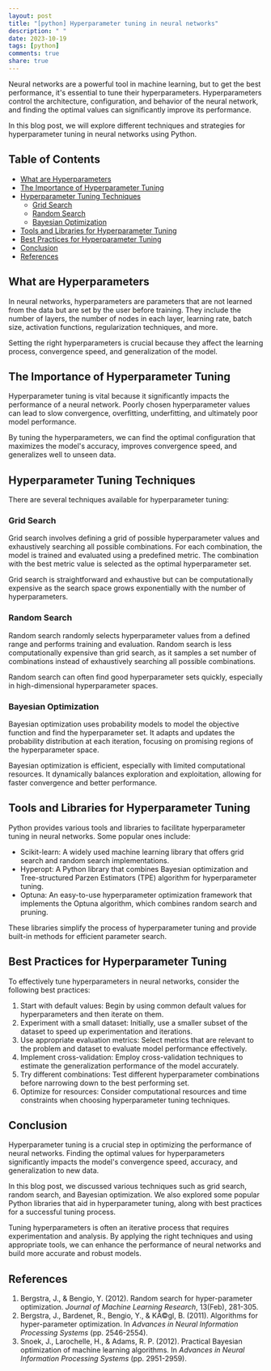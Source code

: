 ```yaml
---
layout: post
title: "[python] Hyperparameter tuning in neural networks"
description: " "
date: 2023-10-19
tags: [python]
comments: true
share: true
---
```


Neural networks are a powerful tool in machine learning, but to get the best performance, it's essential to tune their hyperparameters. Hyperparameters control the architecture, configuration, and behavior of the neural network, and finding the optimal values can significantly improve its performance.

In this blog post, we will explore different techniques and strategies for hyperparameter tuning in neural networks using Python.

## Table of Contents
- [What are Hyperparameters](#what-are-hyperparameters)
- [The Importance of Hyperparameter Tuning](#the-importance-of-hyperparameter-tuning)
- [Hyperparameter Tuning Techniques](#hyperparameter-tuning-techniques)
  - [Grid Search](#grid-search)
  - [Random Search](#random-search)
  - [Bayesian Optimization](#bayesian-optimization)
- [Tools and Libraries for Hyperparameter Tuning](#tools-and-libraries-for-hyperparameter-tuning)
- [Best Practices for Hyperparameter Tuning](#best-practices-for-hyperparameter-tuning)
- [Conclusion](#conclusion)
- [References](#references)

## What are Hyperparameters

In neural networks, hyperparameters are parameters that are not learned from the data but are set by the user before training. They include the number of layers, the number of nodes in each layer, learning rate, batch size, activation functions, regularization techniques, and more.

Setting the right hyperparameters is crucial because they affect the learning process, convergence speed, and generalization of the model.

## The Importance of Hyperparameter Tuning

Hyperparameter tuning is vital because it significantly impacts the performance of a neural network. Poorly chosen hyperparameter values can lead to slow convergence, overfitting, underfitting, and ultimately poor model performance.

By tuning the hyperparameters, we can find the optimal configuration that maximizes the model's accuracy, improves convergence speed, and generalizes well to unseen data.

## Hyperparameter Tuning Techniques

There are several techniques available for hyperparameter tuning:

### Grid Search

Grid search involves defining a grid of possible hyperparameter values and exhaustively searching all possible combinations. For each combination, the model is trained and evaluated using a predefined metric. The combination with the best metric value is selected as the optimal hyperparameter set.

Grid search is straightforward and exhaustive but can be computationally expensive as the search space grows exponentially with the number of hyperparameters.

### Random Search

Random search randomly selects hyperparameter values from a defined range and performs training and evaluation. Random search is less computationally expensive than grid search, as it samples a set number of combinations instead of exhaustively searching all possible combinations.

Random search can often find good hyperparameter sets quickly, especially in high-dimensional hyperparameter spaces.

### Bayesian Optimization

Bayesian optimization uses probability models to model the objective function and find the hyperparameter set. It adapts and updates the probability distribution at each iteration, focusing on promising regions of the hyperparameter space.

Bayesian optimization is efficient, especially with limited computational resources. It dynamically balances exploration and exploitation, allowing for faster convergence and better performance.

## Tools and Libraries for Hyperparameter Tuning

Python provides various tools and libraries to facilitate hyperparameter tuning in neural networks. Some popular ones include:

- Scikit-learn: A widely used machine learning library that offers grid search and random search implementations.
- Hyperopt: A Python library that combines Bayesian optimization and Tree-structured Parzen Estimators (TPE) algorithm for hyperparameter tuning.
- Optuna: An easy-to-use hyperparameter optimization framework that implements the Optuna algorithm, which combines random search and pruning.

These libraries simplify the process of hyperparameter tuning and provide built-in methods for efficient parameter search.

## Best Practices for Hyperparameter Tuning

To effectively tune hyperparameters in neural networks, consider the following best practices:

1. Start with default values: Begin by using common default values for hyperparameters and then iterate on them.
2. Experiment with a small dataset: Initially, use a smaller subset of the dataset to speed up experimentation and iterations.
3. Use appropriate evaluation metrics: Select metrics that are relevant to the problem and dataset to evaluate model performance effectively.
4. Implement cross-validation: Employ cross-validation techniques to estimate the generalization performance of the model accurately.
5. Try different combinations: Test different hyperparameter combinations before narrowing down to the best performing set.
6. Optimize for resources: Consider computational resources and time constraints when choosing hyperparameter tuning techniques.

## Conclusion

Hyperparameter tuning is a crucial step in optimizing the performance of neural networks. Finding the optimal values for hyperparameters significantly impacts the model's convergence speed, accuracy, and generalization to new data. 

In this blog post, we discussed various techniques such as grid search, random search, and Bayesian optimization. We also explored some popular Python libraries that aid in hyperparameter tuning, along with best practices for a successful tuning process.

Tuning hyperparameters is often an iterative process that requires experimentation and analysis. By applying the right techniques and using appropriate tools, we can enhance the performance of neural networks and build more accurate and robust models.

## References

1. Bergstra, J., & Bengio, Y. (2012). Random search for hyper-parameter optimization. *Journal of Machine Learning Research*, 13(Feb), 281-305.
2. Bergstra, J., Bardenet, R., Bengio, Y., & KÃ©gl, B. (2011). Algorithms for hyper-parameter optimization. In *Advances in Neural Information Processing Systems* (pp. 2546-2554).
3. Snoek, J., Larochelle, H., & Adams, R. P. (2012). Practical Bayesian optimization of machine learning algorithms. In *Advances in Neural Information Processing Systems* (pp. 2951-2959).
